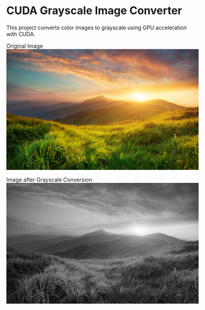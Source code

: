 # CUDA Grayscale Image Converter

This project converts color images to grayscale using GPU acceleration with CUDA.

Original Image
![Original Image](cudaGrayscale/input.jpg)

Image after Grayscale Conversion
![Image after Grayscale Conversion](cudaGrayscale/output.jpg)
